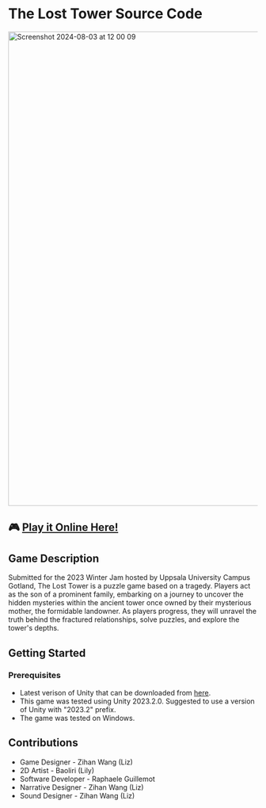 # The Lost Tower Source Code

<img width="958" alt="Screenshot 2024-08-03 at 12 00 09" src="https://github.com/user-attachments/assets/e70f9b8f-1b04-4698-bfbb-c11b85cb3521">

## 🎮 [Play it Online Here!](https://raphaeleg.itch.io/the-lost-tower)

## Game Description
Submitted for the 2023 Winter Jam hosted by Uppsala University Campus Gotland, The Lost Tower is a puzzle game based on a tragedy. Players act as the son of a prominent family, embarking on a journey to uncover the hidden mysteries within the ancient tower once owned by their mysterious mother, the formidable landowner. As players progress, they will unravel the truth behind the fractured relationships, solve puzzles, and explore the tower's depths.

## Getting Started
### Prerequisites
- Latest verison of Unity that can be downloaded from [here](https://unity3d.com/get-unity/download).
- This game was tested using Unity 2023.2.0. Suggested to use a version of Unity with "2023.2" prefix.
- The game was tested on Windows.

## Contributions
- Game Designer - Zihan Wang (Liz)
- 2D Artist - Baoliri (Lily)
- Software Developer - Raphaele Guillemot
- Narrative Designer - Zihan Wang (Liz)
- Sound Designer - Zihan Wang (Liz)
